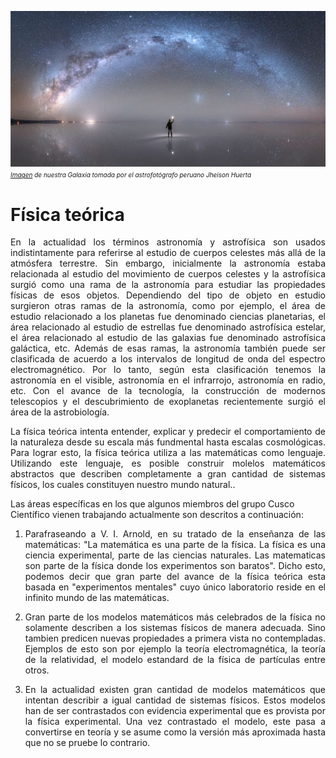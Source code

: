---
---

![](img/astronomy/galaxy.png)
<font size="1.5"> <i><a href="https://www.bbc.com/portuguese/internacional-50274440">Imagen</a> de nuestra Galaxia tomada por el astrofotógrafo peruano Jheison Huerta </i> </font> 
# **Física teórica**


<p style='text-align: justify;'> En la actualidad los términos astronomía y astrofísica son usados indistintamente para referirse al estudio de cuerpos celestes más allá de la atmósfera terrestre. Sin embargo, inicialmente la astronomía estaba relacionada al estudio del movimiento de cuerpos celestes y la astrofísica surgió como una rama de la astronomía para estudiar las propiedades físicas de esos objetos. Dependiendo del tipo de objeto en estudio surgieron otras ramas de la astronomía, como por ejemplo, el área de estudio relacionado a los planetas fue denominado ciencias planetarias, el área relacionado al estudio de estrellas fue denominado astrofísica estelar, el área relacionado al estudio de las galaxias fue denominado astrofísica galáctica, etc. Además de esas ramas, la astronomía también puede ser clasificada de acuerdo a los intervalos de longitud de onda del espectro electromagnético. Por lo tanto, según esta clasificación tenemos la astronomía en el visible, astronomía en el infrarrojo,  astronomía en radio, etc. Con el avance de la tecnología, la construcción de modernos telescopios y el descubrimiento de exoplanetas recientemente surgió el área de la astrobiología. </p>

<p style='text-align: justify;'> La física teórica intenta entender, explicar y predecir el comportamiento de la naturaleza desde su escala más fundmental hasta escalas cosmológicas. Para lograr esto, la física teórica utiliza a las matemáticas como lenguaje. Utilizando este lenguaje, es posible construir molelos matemáticos abstractos que describen completamente a gran cantidad de sistemas físicos, los cuales constituyen nuestro mundo natural.. </p>

Las áreas específicas en los que algunos miembros del grupo Cusco Científico vienen trabajando actualmente son descritos a continuación:

1. <p style='text-align: justify;'> Parafraseando a V. I. Arnold, en su tratado de la enseñanza de las matemáticas: "La matemática es una parte de la  física. La física es una ciencia experimental, parte de las ciencias naturales. Las matematicas son parte de la física donde los experimentos son baratos". Dicho esto, podemos decir que gran parte del avance de la física teórica esta basada en "experimentos mentales" cuyo único laboratorio reside en el infinito mundo de las matemáticas.</p>

2. <p style='text-align: justify;'> Gran parte de los modelos matemáticos más celebrados de la física no solamente describen a los sistemas físicos de manera adecuada. Sino tambien predicen nuevas propiedades a primera vista no contempladas. Ejemplos de esto son por ejemplo la teoría electromagnética, la teoría de la relatividad, el modelo estandard de la física de partículas entre otros.</p> 

3. <p style='text-align: justify;'> En la actualidad existen gran cantidad de modelos matemáticos que intentan describir a igual cantidad de sistemas físicos. Estos modelos han de ser contrastados con evidencia experimental que es provista por la física experimental. Una vez contrastado el modelo, este pasa a convertirse en teoría y se asume como la versión más aproximada hasta que no se pruebe lo contrario.</p>